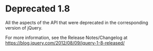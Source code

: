 # Deprecated 1.8
All the aspects of the API that were deprecated in the corresponding version of jQuery.
        <p>For more information, see the Release Notes/Changelog at <a href="https://blog.jquery.com/2012/08/09/jquery-1-8-released/">https://blog.jquery.com/2012/08/09/jquery-1-8-released/</a></p>
      